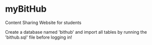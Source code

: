 # myBitHub
Content Sharing Website for students

Create a database named 'bithub' and import all tables by running the 'bithub.sql' file before logging in!

